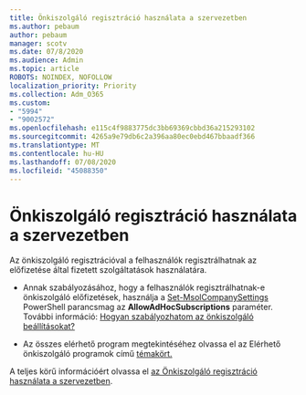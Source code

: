 ```yaml
---
title: Önkiszolgáló regisztráció használata a szervezetben
ms.author: pebaum
author: pebaum
manager: scotv
ms.date: 07/8/2020
ms.audience: Admin
ms.topic: article
ROBOTS: NOINDEX, NOFOLLOW
localization_priority: Priority
ms.collection: Adm_O365
ms.custom:
- "5994"
- "9002572"
ms.openlocfilehash: e115c4f9883775dc3bb69369cbbd36a215293102
ms.sourcegitcommit: 4265a9e79db6c2a396aa80ec0ebd467bbaadf366
ms.translationtype: MT
ms.contentlocale: hu-HU
ms.lasthandoff: 07/08/2020
ms.locfileid: "45088350"
---
```

# <a name="using-self-service-sign-up-in-your-organization"></a>Önkiszolgáló regisztráció használata a szervezetben

Az önkiszolgáló regisztrációval a felhasználók regisztrálhatnak az előfizetése által fizetett szolgáltatások használatára.

- Annak szabályozásához, hogy a felhasználók regisztrálhatnak-e önkiszolgáló előfizetések, használja a [Set-MsolCompanySettings](https://docs.microsoft.com/powershell/module/msonline/set-msolcompanysettings?view=azureadps-1.0) PowerShell parancsmag az **AllowAdHocSubscriptions** paraméter. További információ: [Hogyan szabályozhatom az önkiszolgáló beállításokat?](https://docs.microsoft.com/microsoft-365/commerce/subscriptions/self-service-purchase-faq?view=o365-worldwide)

- Az összes elérhető program megtekintéséhez olvassa el az Elérhető önkiszolgáló programok című [témakört.](https://docs.microsoft.com/microsoft-365/admin/misc/self-service-sign-up?view=o365-worldwide#available-self-service-programs)

A teljes körű információért olvassa el [az Önkiszolgáló regisztráció használata a szervezetben](https://docs.microsoft.com/microsoft-365/admin/misc/self-service-sign-up?view=o365-worldwide).